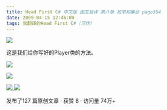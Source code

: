```yaml
---
title: Head First C# 中文版 图文皆译 第八章 枚举和集合 page354
date: 2009-04-15 12:46:00
tags: 我翻译的Head First C#（习作）
---
```

![](https://p-blog.csdn.net/images/p_blog_csdn_net/cuipengfei1/EntryImages/20090415/2009-04-15_12-29-08.jpg)

这是我们给你写好的Player类的方法。

  

![](https://p-blog.csdn.net/images/p_blog_csdn_net/cuipengfei1/EntryImages/20090415/2009-04-15_12-31-29.jpg)

![](https://p-blog.csdn.net/images/p_blog_csdn_net/cuipengfei1/EntryImages/20090415/2009-04-15_12-37-25.jpg)



[ ![](https://profile.csdnimg.cn/5/2/5/3_cuipengfei1)
![](https://g.csdnimg.cn/static/user-reg-year/1x/11.png)
](https://blog.csdn.net/cuipengfei1)



发布了127 篇原创文章  ·  获赞 8  ·  访问量 74万+

